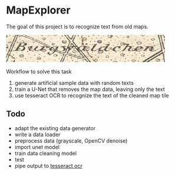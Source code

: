 # MapExplorer

The goal of this project is to recognize text from old maps. 

![mapsample](/docs/sample.jpeg)

Workflow to solve this task

1. generate artificial sample data with random texts
2. train a U-Net that removes the map data, leaving only the text
3. use tesseract OCR to recognize the text of the cleaned map tile  


## Todo

* adapt the existing data generator
* write a data loader
* preprocess data (grayscale, OpenCV denoise) 
* import unet model
* train data cleaning model
* test
* pipe output to [tesseract ocr](https://github.com/tesseract-ocr/)